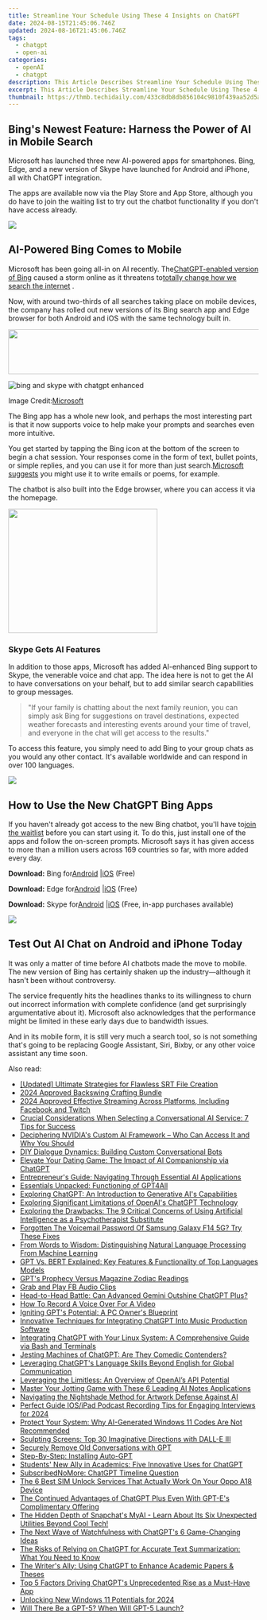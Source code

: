 ```yaml
---
title: Streamline Your Schedule Using These 4 Insights on ChatGPT
date: 2024-08-15T21:45:06.746Z
updated: 2024-08-16T21:45:06.746Z
tags:
  - chatgpt
  - open-ai
categories:
  - openAI
  - chatgpt
description: This Article Describes Streamline Your Schedule Using These 4 Insights on ChatGPT
excerpt: This Article Describes Streamline Your Schedule Using These 4 Insights on ChatGPT
thumbnail: https://thmb.techidaily.com/433c8db8db856104c9810f439aa52d5a8953c74930ec2a2b3bd8b6afbd328645.jpg
---
```


## Bing's Newest Feature: Harness the Power of AI in Mobile Search

 Microsoft has launched three new AI-powered apps for smartphones. Bing, Edge, and a new version of Skype have launched for Android and iPhone, all with ChatGPT integration.

 The apps are available now via the Play Store and App Store, although you do have to join the waiting list to try out the chatbot functionality if you don't have access already.

<!-- affiliate ads begin -->
<a href="https://store.iobit.com/order/checkout.php?PRODS=4596923&QTY=1&AFFILIATE=108875&CART=1"><img src="https://secure.avangate.com/images/merchant/184260348236f9554fe9375772ff966e/ascscan_468X60.png" border="0"></a>
<!-- affiliate ads end -->
## AI-Powered Bing Comes to Mobile

 Microsoft has been going all-in on AI recently. The[ChatGPT-enabled version of Bing](https://www.makeuseof.com/microsoft-bing-gets-chatgpt-ai/) caused a storm online as it threatens to[totally change how we search the internet](https://www.makeuseof.com/is-chatgpt-search-engine-threat/) .

 Now, with around two-thirds of all searches taking place on mobile devices, the company has rolled out new versions of its Bing search app and Edge browser for both Android and iOS with the same technology built in.

<!-- affiliate ads begin -->
<a href="https://newchic.sjv.io/c/5597632/1659704/14420" target="_top" id="1659704"><img src="//a.impactradius-go.com/display-ad/14420-1659704" border="0" alt="" width="728" height="90"/></a><img height="0" width="0" src="https://imp.pxf.io/i/5597632/1659704/14420" style="position:absolute;visibility:hidden;" border="0" />
<!-- affiliate ads end -->
![bing and skype with chatgpt enhanced](https://static1.makeuseofimages.com/wordpress/wp-content/uploads/2023/02/bing-and-skype-with-chatgpt-enhanced.jpg)

 Image Credit:[Microsoft](https://blogs.microsoft.com/blog/2023/02/22/the-new-bing-preview-experience-arrives-on-bing-and-edge-mobile-apps-introducing-bing-now-in-skype/)

 The Bing app has a whole new look, and perhaps the most interesting part is that it now supports voice to help make your prompts and searches even more intuitive.

 You get started by tapping the Bing icon at the bottom of the screen to begin a chat session. Your responses come in the form of text, bullet points, or simple replies, and you can use it for more than just search.[Microsoft suggests](https://blogs.microsoft.com/blog/2023/02/22/the-new-bing-preview-experience-arrives-on-bing-and-edge-mobile-apps-introducing-bing-now-in-skype/) you might use it to write emails or poems, for example.

 The chatbot is also built into the Edge browser, where you can access it via the homepage.

<!-- affiliate ads begin -->
<a href="https://caperobbin.sjv.io/c/5597632/2006118/18460" target="_top" id="2006118"><img src="//a.impactradius-go.com/display-ad/18460-2006118" border="0" alt="" width="300" height="250"/></a><img height="0" width="0" src="https://imp.pxf.io/i/5597632/2006118/18460" style="position:absolute;visibility:hidden;" border="0" />
<!-- affiliate ads end -->
### Skype Gets AI Features

 In addition to those apps, Microsoft has added AI-enhanced Bing support to Skype, the venerable voice and chat app. The idea here is not to get the AI to have conversations on your behalf, but to add similar search capabilities to group messages.

> "If your family is chatting about the next family reunion, you can simply ask Bing for suggestions on travel destinations, expected weather forecasts and interesting events around your time of travel, and everyone in the chat will get access to the results."

 To access this feature, you simply need to add Bing to your group chats as you would any other contact. It's available worldwide and can respond in over 100 languages.

<!-- affiliate ads begin -->
<a href="https://store.advancedwebranking.com/order/checkout.php?PRODS=4715051&QTY=1&AFFILIATE=108875&CART=1"><img src="https://secure.avangate.com/images/merchant/14edc6ebfdae2e23bbed83d67f50e983/products/33_awr%20logo.png" border="0"></a>
<!-- affiliate ads end -->
## How to Use the New ChatGPT Bing Apps

 If you haven't already got access to the new Bing chatbot, you'll have to[join the waitlist](https://www.makeuseof.com/try-bing-ai-powered-search-engine/) before you can start using it. To do this, just install one of the apps and follow the on-screen prompts. Microsoft says it has given access to more than a million users across 169 countries so far, with more added every day.

**Download:** Bing for[Android](https://www.anrdoezrs.net/links/7251228/type/dlg/sid/UUmuoUeUpU2022079/https://play.google.com/store/apps/details?id=com.microsoft.bing) |[iOS](https://apps.apple.com/us/app/microsoft-bing-search/id345323231) (Free)

**Download:** Edge for[Android](https://www.anrdoezrs.net/links/7251228/type/dlg/sid/UUmuoUeUpU2022079/https://play.google.com/store/apps/details?id=com.microsoft.emmx) |[iOS](https://apps.apple.com/us/app/microsoft-edge-web-browser/id1288723196) (Free)

**Download:** Skype for[Android](https://www.anrdoezrs.net/links/7251228/type/dlg/sid/UUmuoUeUpU2022079/https://play.google.com/store/apps/details?id=com.skype.raider) |[iOS](https://apps.apple.com/us/app/skype/id304878510) (Free, in-app purchases available)

<!-- affiliate ads begin -->
<a href="https://shop.incomedia.eu/order/checkout.php?PRODS=39655089&QTY=1&AFFILIATE=108875&CART=1"><img src="https://incomedia.eu/files/images/affiliates/wa/01_WA_728x90.jpg" border="0"></a>
<!-- affiliate ads end -->
## Test Out AI Chat on Android and iPhone Today

 It was only a matter of time before AI chatbots made the move to mobile. The new version of Bing has certainly shaken up the industry—although it hasn't been without controversy.

 The service frequently hits the headlines thanks to its willingness to churn out incorrect information with complete confidence (and get surprisingly argumentative about it). Microsoft also acknowledges that the performance might be limited in these early days due to bandwidth issues.

 And in its mobile form, it is still very much a search tool, so is not something that's going to be replacing Google Assistant, Siri, Bixby, or any other voice assistant any time soon.


<ins class="adsbygoogle"
     style="display:block"
     data-ad-format="autorelaxed"
     data-ad-client="ca-pub-7571918770474297"
     data-ad-slot="1223367746"></ins>



<ins class="adsbygoogle"
     style="display:block"
     data-ad-client="ca-pub-7571918770474297"
     data-ad-slot="8358498916"
     data-ad-format="auto"
     data-full-width-responsive="true"></ins>

<span class="atpl-alsoreadstyle">Also read:</span>
<div><ul>
<li><a href="https://some-guidance.techidaily.com/updated-ultimate-strategies-for-flawless-srt-file-creation/"><u>[Updated] Ultimate Strategies for Flawless SRT File Creation</u></a></li>
<li><a href="https://fox-access.techidaily.com/2024-approved-backswing-crafting-bundle/"><u>2024 Approved  Backswing Crafting Bundle</u></a></li>
<li><a href="https://youtube-video-recordings.techidaily.com/2024-approved-effective-streaming-across-platforms-including-facebook-and-twitch/"><u>2024 Approved  Effective Streaming Across Platforms, Including Facebook and Twitch</u></a></li>
<li><a href="https://tech-hub.techidaily.com/crucial-considerations-when-selecting-a-conversational-ai-service-7-tips-for-success/"><u>Crucial Considerations When Selecting a Conversational AI Service: 7 Tips for Success</u></a></li>
<li><a href="https://tech-hub.techidaily.com/deciphering-nvidias-custom-ai-framework-who-can-access-it-and-why-you-should/"><u>Deciphering NVIDIA's Custom AI Framework – Who Can Access It and Why You Should</u></a></li>
<li><a href="https://tech-hub.techidaily.com/diy-dialogue-dynamics-building-custom-conversational-bots/"><u>DIY Dialogue Dynamics: Building Custom Conversational Bots</u></a></li>
<li><a href="https://tech-hub.techidaily.com/elevate-your-dating-game-the-impact-of-ai-companionship-via-chatgpt/"><u>Elevate Your Dating Game: The Impact of AI Companionship via ChatGPT</u></a></li>
<li><a href="https://tech-hub.techidaily.com/entrepreneurs-guide-navigating-through-essential-ai-applications/"><u>Entrepreneur's Guide: Navigating Through Essential AI Applications</u></a></li>
<li><a href="https://tech-hub.techidaily.com/essentials-unpacked-functioning-of-gpt4all/"><u>Essentials Unpacked: Functioning of GPT4All</u></a></li>
<li><a href="https://tech-hub.techidaily.com/exploring-chatgpt-an-introduction-to-generative-ais-capabilities/"><u>Exploring ChatGPT: An Introduction to Generative AI's Capabilities</u></a></li>
<li><a href="https://tech-hub.techidaily.com/exploring-significant-limitations-of-openais-chatgpt-technology/"><u>Exploring Significant Limitations of OpenAI's ChatGPT Technology</u></a></li>
<li><a href="https://tech-hub.techidaily.com/exploring-the-drawbacks-the-9-critical-concerns-of-using-artificial-intelligence-as-a-psychotherapist-substitute/"><u>Exploring the Drawbacks: The 9 Critical Concerns of Using Artificial Intelligence as a Psychotherapist Substitute</u></a></li>
<li><a href="https://android-unlock.techidaily.com/forgotten-the-voicemail-password-of-samsung-galaxy-f14-5g-try-these-fixes-by-drfone-android/"><u>Forgotten The Voicemail Password Of Samsung Galaxy F14 5G? Try These Fixes</u></a></li>
<li><a href="https://tech-hub.techidaily.com/from-words-to-wisdom-distinguishing-natural-language-processing-from-machine-learning/"><u>From Words to Wisdom: Distinguishing Natural Language Processing From Machine Learning</u></a></li>
<li><a href="https://tech-hub.techidaily.com/gpt-vs-bert-explained-key-features-and-functionality-of-top-languages-models/"><u>GPT Vs. BERT Explained: Key Features & Functionality of Top Languages Models</u></a></li>
<li><a href="https://tech-hub.techidaily.com/gpts-prophecy-versus-magazine-zodiac-readings/"><u>GPT's Prophecy Versus Magazine Zodiac Readings</u></a></li>
<li><a href="https://facebook-videos.techidaily.com/grab-and-play-fb-audio-clips/"><u>Grab and Play FB Audio Clips</u></a></li>
<li><a href="https://tech-hub.techidaily.com/head-to-head-battle-can-advanced-gemini-outshine-chatgpt-plus/"><u>Head-to-Head Battle: Can Advanced Gemini Outshine ChatGPT Plus?</u></a></li>
<li><a href="https://screen-activity-recording.techidaily.com/how-to-record-a-voice-over-for-a-video/"><u>How To Record A Voice Over For A Video</u></a></li>
<li><a href="https://tech-hub.techidaily.com/igniting-gpts-potential-a-pc-owners-blueprint/"><u>Igniting GPT's Potential: A PC Owner's Blueprint</u></a></li>
<li><a href="https://tech-hub.techidaily.com/innovative-techniques-for-integrating-chatgpt-into-music-production-software/"><u>Innovative Techniques for Integrating ChatGPT Into Music Production Software</u></a></li>
<li><a href="https://tech-hub.techidaily.com/integrating-chatgpt-with-your-linux-system-a-comprehensive-guide-via-bash-and-terminals/"><u>Integrating ChatGPT with Your Linux System: A Comprehensive Guide via Bash and Terminals</u></a></li>
<li><a href="https://tech-hub.techidaily.com/jesting-machines-of-chatgpt-are-they-comedic-contenders/"><u>Jesting Machines of ChatGPT: Are They Comedic Contenders?</u></a></li>
<li><a href="https://tech-hub.techidaily.com/leveraging-chatgpts-language-skills-beyond-english-for-global-communication/"><u>Leveraging ChatGPT's Language Skills Beyond English for Global Communication</u></a></li>
<li><a href="https://tech-hub.techidaily.com/leveraging-the-limitless-an-overview-of-openais-api-potential/"><u>Leveraging the Limitless: An Overview of OpenAI’s API Potential</u></a></li>
<li><a href="https://tech-hub.techidaily.com/master-your-jotting-game-with-these-6-leading-ai-notes-applications/"><u>Master Your Jotting Game with These 6 Leading AI Notes Applications</u></a></li>
<li><a href="https://tech-hub.techidaily.com/navigating-the-nightshade-method-for-artwork-defense-against-ai/"><u>Navigating the Nightshade Method for Artwork Defense Against AI</u></a></li>
<li><a href="https://extra-approaches.techidaily.com/perfect-guide-iosipad-podcast-recording-tips-for-engaging-interviews-for-2024/"><u>Perfect Guide  IOS/iPad Podcast Recording Tips for Engaging Interviews for 2024</u></a></li>
<li><a href="https://tech-hub.techidaily.com/protect-your-system-why-ai-generated-windows-11-codes-are-not-recommended/"><u>Protect Your System: Why AI-Generated Windows 11 Codes Are Not Recommended</u></a></li>
<li><a href="https://tech-hub.techidaily.com/sculpting-screens-top-30-imaginative-directions-with-dall-e-iii/"><u>Sculpting Screens: Top 30 Imaginative Directions with DALL-E III</u></a></li>
<li><a href="https://tech-hub.techidaily.com/securely-remove-old-conversations-with-gpt/"><u>Securely Remove Old Conversations with GPT</u></a></li>
<li><a href="https://tech-hub.techidaily.com/step-by-step-installing-auto-gpt/"><u>Step-By-Step: Installing Auto-GPT</u></a></li>
<li><a href="https://tech-hub.techidaily.com/students-new-ally-in-academics-five-innovative-uses-for-chatgpt/"><u>Students' New Ally in Academics: Five Innovative Uses for ChatGPT</u></a></li>
<li><a href="https://tech-hub.techidaily.com/subscribednomore-chatgpt-timeline-question/"><u>SubscribedNoMore: ChatGPT Timeline Question</u></a></li>
<li><a href="https://sim-unlock.techidaily.com/the-6-best-sim-unlock-services-that-actually-work-on-your-oppo-a18-device-by-drfone-android/"><u>The 6 Best SIM Unlock Services That Actually Work On Your Oppo A18 Device</u></a></li>
<li><a href="https://tech-hub.techidaily.com/the-continued-advantages-of-chatgpt-plus-even-with-gpt-es-complimentary-offering/"><u>The Continued Advantages of ChatGPT Plus Even With GPT-E's Complimentary Offering</u></a></li>
<li><a href="https://tech-haven.techidaily.com/the-hidden-depth-of-snapchats-myai-learn-about-its-six-unexpected-utilities-beyond-cool-tech/"><u>The Hidden Depth of Snapchat's MyAI - Learn About Its Six Unexpected Utilities Beyond Cool Tech!</u></a></li>
<li><a href="https://tech-hub.techidaily.com/the-next-wave-of-watchfulness-with-chatgpts-6-game-changing-ideas/"><u>The Next Wave of Watchfulness with ChatGPT's 6 Game-Changing Ideas</u></a></li>
<li><a href="https://tech-hub.techidaily.com/the-risks-of-relying-on-chatgpt-for-accurate-text-summarization-what-you-need-to-know/"><u>The Risks of Relying on ChatGPT for Accurate Text Summarization: What You Need to Know</u></a></li>
<li><a href="https://tech-hub.techidaily.com/the-writers-ally-using-chatgpt-to-enhance-academic-papers-and-theses/"><u>The Writer's Ally: Using ChatGPT to Enhance Academic Papers & Theses</u></a></li>
<li><a href="https://tech-hub.techidaily.com/top-5-factors-driving-chatgpts-unprecedented-rise-as-a-must-have-app/"><u>Top 5 Factors Driving ChatGPT's Unprecedented Rise as a Must-Have App</u></a></li>
<li><a href="https://fox-friendly.techidaily.com/unlocking-new-windows-11-potentials-for-2024/"><u>Unlocking New Windows 11 Potentials for 2024</u></a></li>
<li><a href="https://tech-haven.techidaily.com/will-there-be-a-gpt-5-when-will-gpt-5-launch/"><u>Will There Be a GPT-5? When Will GPT-5 Launch?</u></a></li>
</ul></div>
